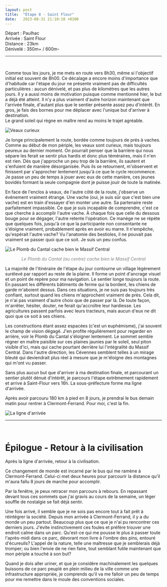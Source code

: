 ```yaml
---
layout: post
title:  "Étape 8 - Saint Flour"
date:   2023-08-31 21:10:18 +0100
---
```


Départ : Paulhac  
Arrivée : Saint Flour  
Distance : 23km  
Dénivelé : 350m+ / 600m-

---
<br>

Comme tous les jours, je me mets en route vers 8h30, même si l'objectif initial est souvent de 8h00.
Ce décalage a encore moins d'importance que d'habitude car l'étape du jour ne présente vraiment pas de difficultés particulières : aucun dénivelé, et pas plus de kilomètres que les autres jours.
Il y a aussi moins de motivation puisque comme mentionné hier, le but a déjà été atteint.
Il n'y a plus vraiment d'autre horizon maintenant que l'arrivée finale, d'autant plus que le sentier présente assez peu d'intérêt.
En gros, je fais des bornes pour me déplacer avec l'unique but d'arriver à destination.  
Le grand soleil qui règne en maître rend au moins le trajet agréable.

![Veaux curieux]({{site.baseurl}}/assets/images/IMG_1693471155.jpg "Veaux curieux")

Je longe principalement la route, bordée comme toujours de prés à vaches.
Comme au début de mon périple, les veaux sont curieux, mais toujours peureux au dernier moment.
On pourrait penser que la barrière qui nous sépare les ferait se sentir plus hardis et donc plus téméraires, mais il n'en est rien.
Dès que j'approche un peu trop de la barrière, ils sautent et s'enfuient de manière désorganisée.
Puis ils se retournent, m'observent et finissent par s'approcher lentement jusqu'à ce que le cycle recommence.
Je passe un peu de temps à jouer avec eux de cette manière, ces jeunes bovidés formant la seule compagnie dont je puisse jouir de toute la matinée.

En face de l'enclos à veaux, de l'autre côté de la route, j'observe un événement vraiment étrange.
Une vache (oui, je suis sûr que c'est bien une vache) est en train d'essayer d'en monter une autre.
Sa partenaire reste parfaitement impassible.
Ce que je suis incapable de comprendre, c'est ce que cherche à accomplir l'autre vache.
À chaque fois que celle du dessous bouge pour se dégager, l'autre retente l'opération.
Ce manège ne se répète que quelques fois, jusqu'à ce que la participante non consentante ne s'éloigne vraiment, probablement après en avoir eu marre.
Il n'empêche, qu'espérait l'autre vache?
Vu l'anatomie des bestioles, il ne pouvait pas vraiment se passer quoi que ce soit.
Je suis un peu confus.

![Le Plomb du Cantal cache bien le Massif Central]({{site.baseurl}}/assets/images/IMG_1693473865.jpg)
<p style="color:gray;" align="center"> <i> Le Plomb du Cantal (au centre) cache bien le Massif Central </i> </p>

La majorité de l'itinéraire de l'étape du jour contourne un village légèrement surélevé par rapport au reste de la plaine.
Il forme un point d'ancrage visuel et un point de repère pour ma navigation.
Le sentier longe toujours la route.
En passant les différents bâtiments de ferme qui la bordent, les chiens de garde m'aboient dessus.
Dans ces situations, je ne suis pas toujours très confiant, surtout quand les chiens m'approchent vraiment de près.
Cela dit, je n'ai pas vraiment d'autre choix que de passer par là.
De toute façon, m'arrêter, hésiter, douter, ne ferait qu'accroître leur hardiesse.
Les agricultures passent parfois avec leurs tracteurs, mais aucun d'eux ne dit quoi que ce soit à ses chiens.

Les constructions étant assez espacées (c'est un euphémisme), j'ai souvent le champ de vision dégagé.
J'en profite régulièrement pour regarder en arrière, voir le Plomb du Cantal s'éloigner lentement.
Le sommet semble régner en maître paisible sur ces plaines jaunies par le soleil, seul piton visible d'ici, mais qui cache pourtant derrière lui l'intégralité du Massif Central.
Dans l'autre direction, les Cévennes semblent telles à un mirage bleuté qui deviendrait plus réel à mesure que je m'éloigne des montagnes qui m'ont vu passer.

Sans plus aucun but que d'arriver à ma destination finale, et parcourant un sentier plutôt dénué d'intérêt, je parcours l'étape extrêmement rapidement et arrive à Saint-Flour vers 16h.
La sous-préfecture forme ma ligne d'arrivée.

Après avoir parcouru 180 km à pied en 8 jours, je prendrai le bus demain matin pour rentrer à Clermont-Ferrand.
Pour moi, c'est la fin.

![La ligne d'arrivée]({{site.baseurl}}/assets/images/IMG_1693488551.jpg "La ligne d'arrivée")

---
<br>

# Épilogue - Retour à la civilisation

Après la ligne d'arrivée, retour à la civilisation.

Ce changement de monde est incarné par le bus qui me ramène à Clermont-Ferrand.
Celui-ci met deux heures pour parcourir la distance qu'il m'aura fallu 8 jours de marche pour accomplir.

Par la fenêtre, je peux retracer mon parcours à rebours.
En repassant devant tous ces sommets que j'ai gravis au cours de la semaine, un léger souffle de nostalgie se fait déjà sentir.

Une fois arrivé, il semble que je ne sois pas encore tout à fait prêt à réintégrer la société.
Depuis mon arrivée à Clermont-Ferrand, il y a du monde un peu partout.
Beaucoup plus que ce que je n'ai pu rencontrer ces derniers jours.
J'évite instinctivement ces foules et préfère trouver une endroit calme dans un parc.
Qu'est-ce qui me pousse le plus à passer toute l'après-midi dans ce parc, dévorant mon livre à l'ombre des pins, entouré d'écureuils?
L'appel de la nature, telle une maîtresse que je semblerais déjà tromper; ou bien l'envie de ne rien faire, tout semblant futile maintenant que mon périple a touché à son but?

Quand je dois aller uriner, et que je considère machinalement les quelques buissons de ce parc peuplé en plein milieu de la ville comme une infrastructure appropriée, je comprends qu'il va me falloir un peu de temps pour me remettre dans le moule des conventions sociales.
